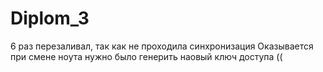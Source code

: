 ﻿# Diplom_3
6 раз перезаливал, так как не проходила синхронизация
Оказывается при смене ноута нужно было генерить наовый ключ доступа ((
